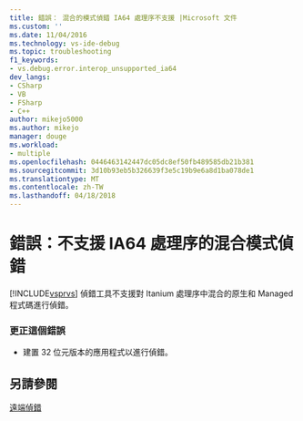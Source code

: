 ```yaml
---
title: 錯誤： 混合的模式偵錯 IA64 處理序不支援 |Microsoft 文件
ms.custom: ''
ms.date: 11/04/2016
ms.technology: vs-ide-debug
ms.topic: troubleshooting
f1_keywords:
- vs.debug.error.interop_unsupported_ia64
dev_langs:
- CSharp
- VB
- FSharp
- C++
author: mikejo5000
ms.author: mikejo
manager: douge
ms.workload:
- multiple
ms.openlocfilehash: 0446463142447dc05dc8ef50fb489585db21b381
ms.sourcegitcommit: 3d10b93eb5b326639f3e5c19b9e6a8d1ba078de1
ms.translationtype: MT
ms.contentlocale: zh-TW
ms.lasthandoff: 04/18/2018
---
```

# <a name="error-mixed-mode-debugging-for-ia64-processes-is-unsupported"></a>錯誤：不支援 IA64 處理序的混合模式偵錯
[!INCLUDE[vsprvs](../code-quality/includes/vsprvs_md.md)] 偵錯工具不支援對 Itanium 處理序中混合的原生和 Managed 程式碼進行偵錯。  
  
### <a name="to-correct-this-error"></a>更正這個錯誤  
  
-   建置 32 位元版本的應用程式以進行偵錯。  
  
## <a name="see-also"></a>另請參閱  
 [遠端偵錯](../debugger/remote-debugging.md)